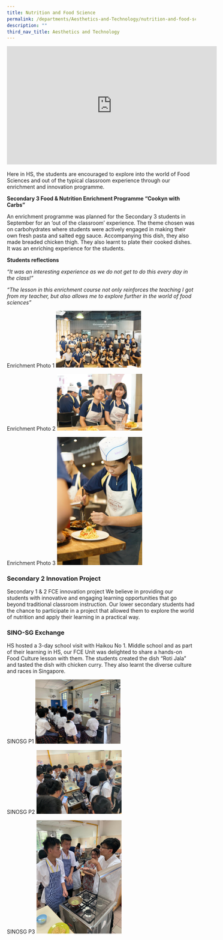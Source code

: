 ```yaml
---
title: Nutrition and Food Science
permalink: /departments/Aesthetics-and-Technology/nutrition-and-food-science/
description: ""
third_nav_title: Aesthetics and Technology
---
```

<center><iframe width="560" height="315" src="https://www.youtube.com/embed/Nl_O2Z4TXek" title="YouTube video player" frameborder="0" allow="accelerometer; autoplay; clipboard-write; encrypted-media; gyroscope; picture-in-picture; web-share" allowfullscreen=""></iframe></center>

Here in HS, the students are encouraged to explore into the world of Food Sciences and out of the typical classroom experience through our enrichment and innovation programme.

**Secondary 3 Food &amp; Nutrition Enrichment Programme “Cookyn with Carbs”**
  
An enrichment programme was planned for the Secondary 3 students in September for an ‘out of the classroom’ experience. The theme chosen was on carbohydrates where students were actively engaged in making their own fresh pasta and salted egg sauce. Accompanying this dish, they also made breaded chicken thigh. They also learnt to plate their cooked dishes. It was an enriching experience for the students.

  

**Students reflections**

_“It was an interesting experience as we do not get to do this every day in the class!”_

_“The lesson in this enrichment course not only reinforces the teaching I got from my teacher, but also allows me to explore further in the world of food sciences”_

  

Enrichment Photo 1
<img src="/images/Sec3EnrichmentP1.jpeg" style="width:45%">

Enrichment Photo 2
<img src="/images/Sec3EnrichmentP2.jpeg" style="width:45%">

Enrichment Photo 3
<img src="/images/Sec3EnrichmentP3.jpeg" style="width:45%">


### Secondary 2 Innovation Project

Secondary 1 &amp; 2 FCE innovation project
We believe in providing our students with innovative and engaging learning opportunities that go beyond traditional classroom instruction. Our lower secondary students had the chance to participate in a project that allowed them to explore the world of nutrition and apply their learning in a practical way.

  

  

### SINO-SG Exchange

  

HS hosted a 3-day school visit with Haikou No 1. Middle school and as part of their learning in HS, our FCE Unit was delighted to share a hands-on Food Culture lesson with them. The students created the dish “Roti Jala” and tasted the dish with chicken curry. They also learnt the diverse culture and races in Singapore.

SINOSG P1
<img src="/images/SINO-SGP1.jpeg" style="width:45%">

SINOSG P2
<img src="/images/SINO-SGP2.jpeg" style="width:45%">

SINOSG P3
<img src="/images/SINO-SGP3.jpeg" style="width:45%">